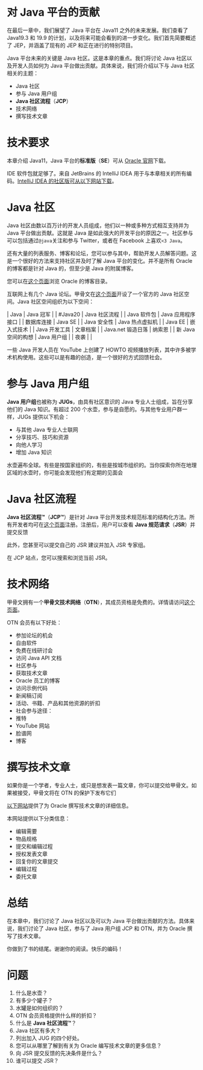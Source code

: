 # 对 Java 平台的贡献

在最后一章中，我们展望了 Java 平台在 Java11 之外的未来发展。我们查看了 Java19.3 和 19.9 的计划，以及将来可能会看到的进一步变化。我们首先简要概述了 JEP，并涵盖了现有的 JEP 和正在进行的特别项目。

Java 平台未来的关键是 Java 社区。这是本章的重点。我们将讨论 Java 社区以及开发人员如何为 Java 平台做出贡献。具体来说，我们将介绍以下与 Java 社区相关的主题：

*   Java 社区
*   参与 Java 用户组
*   **Java 社区流程**（**JCP**）
*   技术网络
*   撰写技术文章

# 技术要求

本章介绍 Java11，Java 平台的**标准版**（**SE**）可从 [Oracle 官网](http://www.oracle.com/technetwork/java/javase/downloads/index.html)下载。

IDE 软件包就足够了。来自 JetBrains 的 IntelliJ IDEA 用于与本章相关的所有编码。[IntelliJ IDEA 的社区版可从以下网站下载](https://www.jetbrains.com/idea/features/)。

# Java 社区

Java 社区由数以百万计的开发人员组成，他们以一种或多种方式相互支持并为 Java 平台做出贡献。这就是 Java 是如此强大的开发平台的原因之一。社区参与可以包括通过`@java`关注和参与 Twitter，或者在 Facebook 上喜欢`<3 Java`。

还有大量的列表服务、博客和论坛，您可以参与其中，帮助开发人员解答问题。这是一个很好的方法来支持社区并及时了解 Java 平台的变化。并不是所有 Oracle 的博客都是针对 Java 的，但至少是 Java 的附属博客。

您可以在[这个页面](http://blogs.oracle.com)浏览 Oracle 的博客目录。

互联网上有几个 Java 论坛。甲骨文在[这个页面](http://community.oracle.com)开设了一个官方的 Java 社区空间。Java 社区空间组织为以下空间：

| Java | Java 冠军 |
| #Java20 | Java 社区流程 |
| Java 软件包 | Java 应用程序接口 |
| 数据库连接 | Java SE |
| Java 安全性 | Java 热点虚拟机 |
| Java EE | 嵌入式技术 |
| Java 开发工具 | 文章档案 |
| Java.net 锻造日落 | 纳索恩 |
| 新 Java 空间的构想 | Java 用户组 |
| 夜袭 |  |

一些 Java 开发人员在 YouTube 上创建了 HOWTO 视频播放列表，其中许多被学术机构使用。这些可以是有趣的创造，是一个很好的方式回馈社会。

# 参与 Java 用户组

**Java 用户组**也被称为 **JUGs**，由具有社区意识的 Java 专业人士组成，旨在分享他们的 Java 知识。有超过 200 个水壶，参与是自愿的。与其他专业用户群一样，JUGs 提供以下机会：

*   与其他 Java 专业人士联网
*   分享技巧、技巧和资源
*   向他人学习
*   增加 Java 知识

水壶遍布全球。有些是按国家组织的，有些是按城市组织的。当你探索你所在地理区域的水壶时，你可能会发现他们有定期的见面会

# Java 社区流程

**Java 社区流程™**（**JCP™**）是针对 Java 平台开发技术规范标准的结构化方法。所有开发者均可在[这个页面](http://jcp.org)注册。注册后，用户可以查看 **Java 规范请求**（**JSR**）并提交反馈

此外，您甚至可以提交自己的 JSR 建议并加入 JSR 专家组。

在 JCP 站点，您可以搜索和浏览当前 JSR。

# 技术网络

甲骨文拥有一个**甲骨文技术网络**（**OTN**），其成员资格是免费的。详情请访问[这个页面](https://www.oracle.com/technetwork/community/join/overview/index.html)。

OTN 会员有以下好处：

*   参加论坛的机会
*   自由软件
*   免费在线研讨会
*   访问 Java API 文档
*   社区参与
*   获取技术文章
*   Oracle 员工的博客
*   访问示例代码
*   新闻稿订阅
*   活动、书籍、产品和其他资源的折扣
*   社会参与途径：
*   推特
*   YouTube 网站
*   脸谱网
*   博客

# 撰写技术文章

如果你是一个学者，专业人士，或只是想发表一篇文章，你可以提交给甲骨文。如果被接受，甲骨文将在 OTN 的保护下发布它们

[以下网站](https://www.oracle.com/technetwork/articles/otn-submit-100481.html)提供了为 Oracle 撰写技术文章的详细信息。

本网站提供以下分类信息：

*   编辑需要
*   物品规格
*   提交和编辑过程
*   授权发表文章
*   回复你的文章提交
*   编辑过程
*   委托文章

# 总结

在本章中，我们讨论了 Java 社区以及可以为 Java 平台做出贡献的方法。具体来说，我们讨论了 Java 社区，参与了 Java 用户组 JCP 和 OTN，并为 Oracle 撰写了技术文章。

你做到了书的结尾。谢谢你的阅读。快乐的编码！

# 问题

1.  什么是水壶？
2.  有多少个罐子？
3.  水罐是如何组织的？
4.  OTN 会员资格提供什么样的折扣？
5.  什么是 **Java 社区流程™**？
6.  Java 社区有多大？
7.  列出加入 JUG 的四个好处。
8.  您可以从哪里了解到有关为 Oracle 编写技术文章的更多信息？
9.  向 JSR 提交反馈的先决条件是什么？
10.  谁可以提交 JSR？